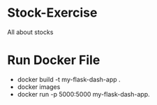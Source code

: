 # Stock-Exercise
All about stocks

# Run Docker File
- docker build -t my-flask-dash-app .
- docker images
- docker run -p 5000:5000 my-flask-dash-app.


